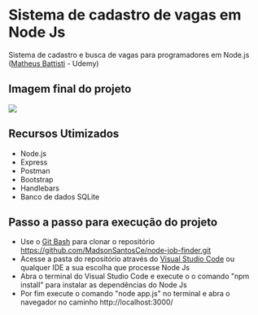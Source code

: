 # Sistema de cadastro de vagas em Node Js
Sistema de cadastro e busca de vagas para programadores em Node.js ([Matheus Battisti](https://www.udemy.com/user/matheus-battisti/ "Matheus Battisti") - Udemy)

## Imagem final do projeto
![](https://i.imgur.com/Qhz0Sdz.png)

## Recursos Utimizados
- Node.js
- Express
- Postman
- Bootstrap
- Handlebars
- Banco de dados SQLite

## Passo a passo para execução do projeto

- Use o [Git Bash](https://git-scm.com/downloads/ "Git Bash") para clonar o repositório https://github.com/MadsonSantosCe/node-job-finder.git
- Acesse a pasta do repositório através do [Visual Studio Code](https://code.visualstudio.com/download/ "Visual Studio Code") ou qualquer IDE a sua escolha que processe Node Js
- Abra o terminal do Visual Studio Code e execute o o comando "npm install" para instalar as dependências do Node Js
- Por fim execute o comando "node app.js" no terminal e abra o navegador no caminho http://localhost:3000/
